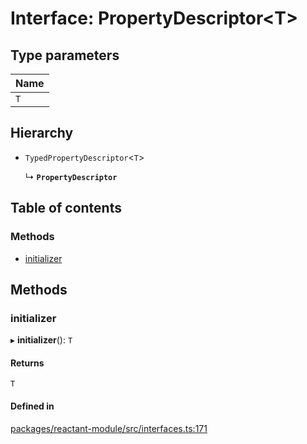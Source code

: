 # Interface: PropertyDescriptor<T\>

## Type parameters

| Name |
| :------ |
| `T` |

## Hierarchy

- `TypedPropertyDescriptor`<`T`\>

  ↳ **`PropertyDescriptor`**

## Table of contents

### Methods

- [initializer](PropertyDescriptor.md#initializer)

## Methods

### initializer

▸ **initializer**(): `T`

#### Returns

`T`

#### Defined in

[packages/reactant-module/src/interfaces.ts:171](https://github.com/unadlib/reactant/blob/53894a85/packages/reactant-module/src/interfaces.ts#L171)

